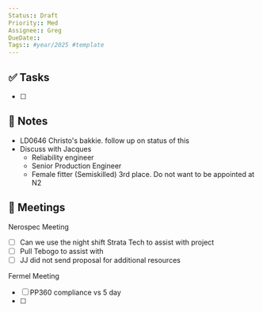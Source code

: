 ```yaml
---
Status:: Draft
Priority:: Med
Assignee:: Greg
DueDate:: 
Tags:: #year/2025 #template
---
```


## ✅ Tasks
- [ ]

## 📝 Notes
- LD0646 Christo's bakkie. follow up on status of this 
- Discuss with Jacques
	- Reliability engineer
	- Senior Production Engineer
	- Female fitter (Semiskilled) 3rd place. Do not want to be appointed at N2

## 📅 Meetings
Nerospec Meeting
- [ ]  Can we use the night shift Strata Tech to assist with project
- [ ] Pull Tebogo to assist with 
- [ ] JJ did not send proposal for additional resources

Fermel Meeting
- [ ] PP360 compliance vs 5 day
- [ ] 